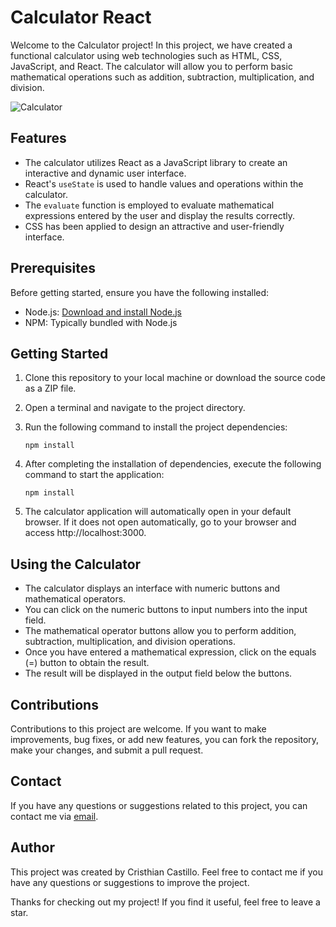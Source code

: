 # Calculator React

Welcome to the Calculator project! In this project, we have created a functional calculator using web technologies such as HTML, CSS, JavaScript, and React. The calculator will allow you to perform basic mathematical operations such as addition, subtraction, multiplication, and division.

![Calculator](src/img/calculator.png)

## Features

- The calculator utilizes React as a JavaScript library to create an interactive and dynamic user interface.
- React's `useState` is used to handle values and operations within the calculator.
- The `evaluate` function is employed to evaluate mathematical expressions entered by the user and display the results correctly.
- CSS has been applied to design an attractive and user-friendly interface.

## Prerequisites

Before getting started, ensure you have the following installed:

- Node.js: [Download and install Node.js](https://nodejs.org)
- NPM: Typically bundled with Node.js

## Getting Started

1. Clone this repository to your local machine or download the source code as a ZIP file.
2. Open a terminal and navigate to the project directory.
3. Run the following command to install the project dependencies:

   ```shell
   npm install

4. After completing the installation of dependencies, execute the following command to start the application:

   ```shell
   npm install

5. The calculator application will automatically open in your default browser. If it does not open automatically, go to your browser and access http://localhost:3000.

## Using the Calculator

- The calculator displays an interface with numeric buttons and mathematical operators.
- You can click on the numeric buttons to input numbers into the input field.
- The mathematical operator buttons allow you to perform addition, subtraction, multiplication, and division operations.
- Once you have entered a mathematical expression, click on the equals (=) button to obtain the result.
- The result will be displayed in the output field below the buttons.

## Contributions

Contributions to this project are welcome. If you want to make improvements, bug fixes, or add new features, you can fork the repository, make your changes, and submit a pull request.

## Contact

If you have any questions or suggestions related to this project, you can contact me via [email](mailto:kal2403199255@gmail.com).

## Author
This project was created by Cristhian Castillo. Feel free to contact me if you have any questions or suggestions to improve the project.

Thanks for checking out my project! If you find it useful, feel free to leave a star.
